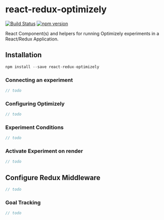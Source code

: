 # react-redux-optimizely

[![Build Status](https://travis-ci.org/ezekielchentnik/react-redux-optimizely.svg)](https://travis-ci.org/ezekielchentnik/react-redux-optimizely)
[![npm version](https://img.shields.io/npm/v/react-redux-optimizely.svg?style=flat-square)](https://www.npmjs.com/package/react-redux-optimizely)

React Component(s) and helpers for running Optimizely experiments in a React/Redux Application.

## Installation

```js
npm install --save react-redux-optimizely
```

### Connecting an experiment
```js
// todo
```

### Configuring Optimizely
```js
// todo
```

### Experiment Conditions
```js
// todo
```

### Activate Experiment on render
```js
// todo
```

## Configure Redux Middleware
```js
// todo
```

### Goal Tracking
```js
// todo
```
